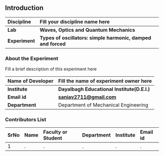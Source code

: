 ## Introduction


<b>Discipline | <b>Fill your discipline name here
:--|:--|
<b> Lab | <b> Waves, Optics and Quantum Mechanics
<b> Experiment|     <b> Types of oscillators: simple harmonic, damped and forced

### About the Experiment 

Fill a brief description of this experiment here

<b>Name of Developer | <b> Fill the name of experiment owner here 
:--|:--|
<b> Institute | <b>  Dayalbagh Educational Institute(D.E.I.)
<b> Email id|     <b>  saniav2711@gmail.com
<b> Department |  Department of Mechanical Engineering

### Contributors List

SrNo | Name | Faculty or Student | Department| Institute | Email id
:--|:--|:--|:--|:--|:--|
1 | . | . | . | . | .
